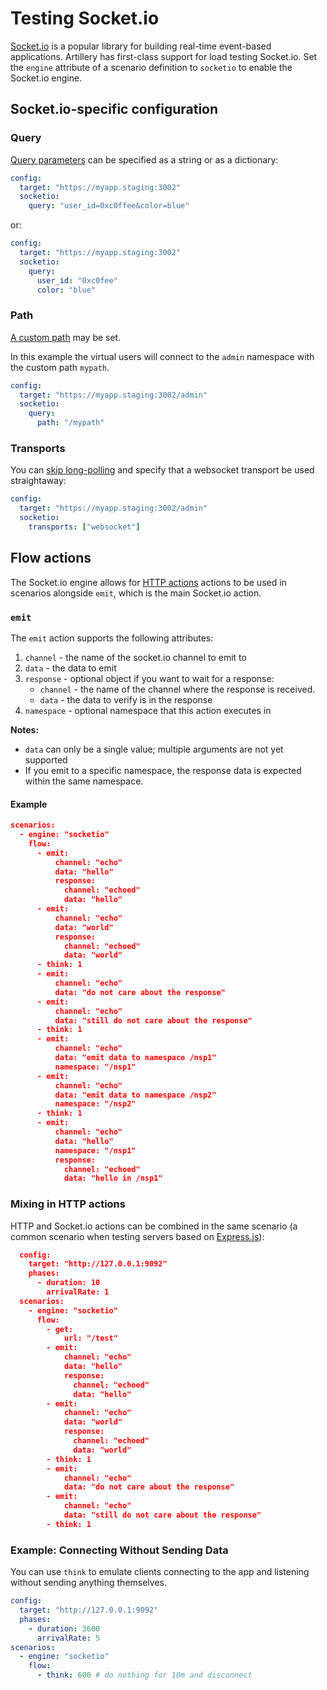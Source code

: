 # Testing Socket.io

[Socket.io](http://socket.io) is a popular library for building real-time event-based applications.  Artillery has first-class support for load testing Socket.io. Set the ``engine`` attribute of a scenario definition to ``socketio`` to enable the Socket.io engine.

## Socket.io-specific configuration

### Query

[Query parameters](https://socket.io/docs/client-api/#with-query-parameters) can be specified as a string or as a dictionary:

```yaml
config:
  target: "https://myapp.staging:3002"
  socketio:
    query: "user_id=0xc0ffee&color=blue"
```

or:

```yaml
config:
  target: "https://myapp.staging:3002"
  socketio:
    query:
      user_id: "0xc0fee"
      color: "blue"
```

### Path

[A custom path](https://socket.io/docs/client-api/#with-custom-path) may be set.

In this example the virtual users will connect to the `admin` namespace with the custom path `mypath`.

```yaml
config:
  target: "https://myapp.staging:3002/admin"
  socketio:
    query:
      path: "/mypath"
```

### Transports

You can [skip long-polling](https://socket.io/docs/client-api/#with-websocket-transport-only) and specify that a websocket transport be used straightaway:

```yaml
config:
  target: "https://myapp.staging:3002/admin"
  socketio:
    transports: ["websocket"]
```

## Flow actions

The Socket.io engine allows for [HTTP actions](http-reference/#flow-actions) actions to be used in scenarios alongside ``emit``, which is the main Socket.io action.

### `emit`

The ``emit`` action supports the following attributes:

1. ``channel`` - the name of the socket.io channel to emit to
2. ``data`` - the data to emit
3. ``response`` - optional object if you want to wait for a response:
    - ``channel`` - the name of the channel where the response is received.
    - ``data`` - the data to verify is in the response
4. ``namespace`` - optional namespace that this action executes in

**Notes:**

- `data` can only be a single value; multiple arguments are not yet supported
- If you emit to a specific namespace, the response data is expected within the same namespace.

#### Example

```json
scenarios:
  - engine: "socketio"
    flow:
      - emit:
          channel: "echo"
          data: "hello"
          response:
            channel: "echoed"
            data: "hello"
      - emit:
          channel: "echo"
          data: "world"
          response:
            channel: "echoed"
            data: "world"
      - think: 1
      - emit:
          channel: "echo"
          data: "do not care about the response"
      - emit:
          channel: "echo"
          data: "still do not care about the response"
      - think: 1
      - emit:
          channel: "echo"
          data: "emit data to namespace /nsp1"
          namespace: "/nsp1"
      - emit:
          channel: "echo"
          data: "emit data to namespace /nsp2"
          namespace: "/nsp2"
      - think: 1
      - emit:
          channel: "echo"
          data: "hello"
          namespace: "/nsp1"
          response:
            channel: "echoed"
            data: "hello in /nsp1"
```

### Mixing in HTTP actions

HTTP and Socket.io actions can be combined in the same scenario (a common scenario when testing servers based on [Express.js](http://expressjs.com/)):

```json
  config:
    target: "http://127.0.0.1:9092"
    phases:
      - duration: 10
        arrivalRate: 1
  scenarios:
    - engine: "socketio"
      flow:
        - get:
            url: "/test"
        - emit:
            channel: "echo"
            data: "hello"
            response:
              channel: "echoed"
              data: "hello"
        - emit:
            channel: "echo"
            data: "world"
            response:
              channel: "echoed"
              data: "world"
        - think: 1
        - emit:
            channel: "echo"
            data: "do not care about the response"
        - emit:
            channel: "echo"
            data: "still do not care about the response"
        - think: 1
```


### Example: Connecting Without Sending Data

You can use `think` to emulate clients connecting to the app and listening without sending anything themselves.

```yaml
config:
  target: "http://127.0.0.1:9092"
  phases:
    - duration: 3600
      arrivalRate: 5
scenarios:
  - engine: "socketio"
    flow:
      - think: 600 # do nothing for 10m and disconnect
```
